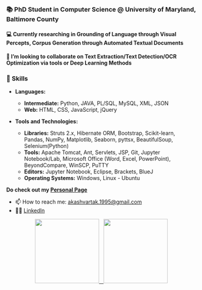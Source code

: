 ### 📚 PhD Student in Computer Science @ University of Maryland, Baltimore County

#### 💻 Currently researching in Grounding of Language through Visual Percepts, Corpus Generation through Automated Textual Documents
#### 🤝 I’m looking to collaborate on Text Extraction/Text Detection/OCR Optimization via tools or Deep Learning Methods

### 💪 Skills
- **Languages:**
  - **Intermediate:** Python, JAVA, PL/SQL, MySQL, XML, JSON
  - **Web:** HTML, CSS, JavaScript, jQuery

- **Tools and Technologies:**
  - **Libraries:** Struts 2.x, Hibernate ORM, Bootstrap, Scikit-learn, Pandas, NumPy, Matplotlib, Seaborn, pyttsx, BeautifulSoup, Selenium(Python)
  - **Tools:** Apache Tomcat, Ant, Servlets, JSP, Git, Jupyter Notebook/Lab, Microsoft Office (Word, Excel, PowerPoint), BeyondCompare, WinSCP, PuTTY
  - **Editors:** Jupyter Notebook, Eclipse, Brackets, BlueJ
  - **Operating Systems:** Windows, Linux - Ubuntu

**Do check out my [Personal Page](http://akash-vartak.github.io/)**
- 📫 How to reach me: akashvartak.1995@gmail.com
- 👨‍💼 [LinkedIn](https://www.linkedin.com/in/akash-vartak-b670a9102/)


<div align="center" vertical-align="middle">
    <a href="https://github.com/akash-vartak" targer="_blank"> 
    <img height="170" src="https://github-readme-stats.vercel.app/api?username=akash-vartak&show_icons=true&theme=highcontrast&disable_animations=false"> &nbsp;
    <img height="170" src="https://github-readme-stats.vercel.app/api/top-langs/?username=akash-vartak&layout=compact&theme=merko&langs_count=6&hide=ShaderLab"> 
    </a>
</div>

<!--
**akash-vartak/akash-vartak** is a ✨ _special_ ✨ repository because its `README.md` (this file) appears on your GitHub profile.

Here are some ideas to get you started:

- 🔭 I’m currently working on ...
- 🌱 I’m currently learning ...
- 👯 I’m looking to collaborate on ...
- 🤔 I’m looking for help with ...
- 💬 Ask me about ...
- 📫 How to reach me: ...
- 😄 Pronouns: ...
- ⚡ Fun fact: ...
-->
